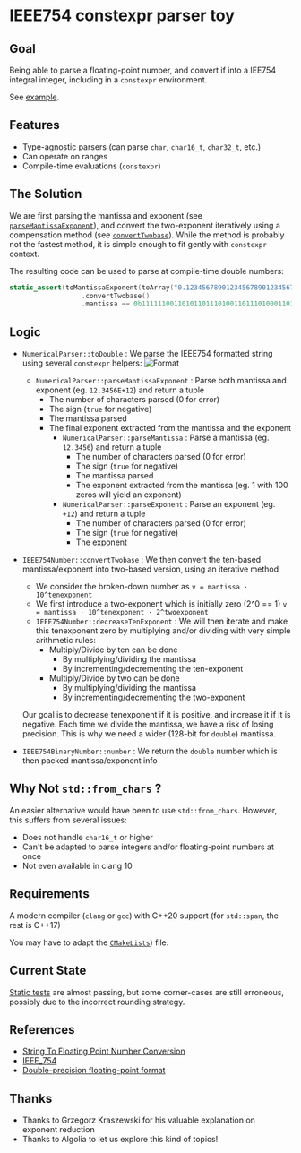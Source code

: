 # IEEE754 constexpr parser toy

## Goal

Being able to parse a floating-point number, and convert if into a IEE754 integral integer, including in a `constexpr` environment.

See [example](main.cpp).

## Features

* Type-agnostic parsers (can parse `char`, `char16_t`, `char32_t`, etc.)
* Can operate on ranges
* Compile-time evaluations (`constexpr`)

## The Solution

We are first parsing the mantissa and exponent (see [`parseMantissaExponent`](include/NumericalParser.h)), and convert the two-exponent iteratively using a compensation method (see [`convertTwobase`](include/IEEE754.h)). While the method is probably not the fastest method, it is simple enough to fit gently with `constexpr` context.

The resulting code can be used to parse at compile-time double numbers:

```c++
static_assert(toMantissaExponent(toArray("0.123456789012345678901234567890123456789012345678901234"))
                  .convertTwobase()
                  .mantissa == 0b11111100110101101110100110111010001101111011001011111UL);
```

## Logic

* `NumericalParser::toDouble` : We parse the IEEE754 formatted string using several `constexpr` helpers:
![Format](https://upload.wikimedia.org/wikipedia/commons/a/a9/IEEE_754_Double_Floating_Point_Format.svg)
  * `NumericalParser::parseMantissaExponent` : Parse both mantissa and exponent (eg. `12.3456E+12`) and return a tuple
    * The number of characters parsed (0 for error)
    * The sign (`true` for negative)
    * The mantissa parsed
    * The final exponent extracted from the mantissa and the exponent
      * `NumericalParser::parseMantissa` : Parse a mantissa (eg. `12.3456`) and return a tuple
        * The number of characters parsed (0 for error)
        * The sign (`true` for negative)
        * The mantissa parsed
        * The exponent extracted from the mantissa (eg. 1 with 100 zeros will yield an exponent)
      * `NumericalParser::parseExponent` : Parse an exponent (eg. `+12`) and return a tuple
        * The number of characters parsed (0 for error)
        * The sign (`true` for negative)
        * The exponent
* `IEEE754Number::convertTwobase` : We then convert the ten-based mantissa/exponent into two-based version, using an iterative method
    *  We consider the broken-down number as
        `v = mantissa · 10^tenexponent`
    *  We first introduce a two-exponent which is initially zero (2^0 == 1)
        `v = mantissa · 10^tenexponent · 2^twoexponent`
    *  `IEEE754Number::decreaseTenExponent` : We will then iterate and make this tenexponent zero by multiplying and/or dividing with very simple arithmetic rules:
        *  Multiply/Divide by ten can be done
            * By multiplying/dividing the mantissa
            * By incrementing/decrementing the ten-exponent
        *  Multiply/Divide by two can be done
            * By multiplying/dividing the mantissa
            * By incrementing/decrementing the two-exponent

    Our goal is to decrease tenexponent if it is positive, and increase it if it is negative.
    Each time we divide the mantissa, we have a risk of losing precision. This is why we need a wider (128-bit for `double`) mantissa.
* `IEEE754BinaryNumber::number` : We return the `double` number which is then packed mantissa/exponent info

## Why Not `std::from_chars` ?

An easier alternative would have been to use `std::from_chars`. However, this suffers from several issues:

* Does not handle `char16_t` or higher
* Can't be adapted to parse integers and/or floating-point numbers at once
* Not even available in clang 10

## Requirements

A modern compiler (`clang` or `gcc`) with C++20 support (for `std::span`, the rest is C++17)

You may have to adapt the [`CMakeLists`](CMakeLists.txt)) file.

## Current State

[Static tests](tests/IEEE754Tests.h) are almost passing, but some corner-cases are still erroneous, possibly due to the incorrect rounding strategy.

## References

* [String To Floating Point Number Conversion](http://krashan.ppa.pl/articles/stringtofloat/)
* [IEEE_754](https://en.wikipedia.org/wiki/IEEE_754)
* [Double-precision floating-point format](https://en.wikipedia.org/wiki/Double-precision_floating-point_format)

## Thanks

* Thanks to Grzegorz Kraszewski for his valuable explanation on exponent reduction
* Thanks to Algolia to let us explore this kind of topics!
